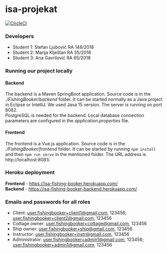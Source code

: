 # isa-projekat
[![CircleCI](https://circleci.com/gh/StefanLjubovic/isa-projekat.svg?style=shield)](https://app.circleci.com/pipelines/github/StefanLjubovic/isa-projekat?filter=all)

### Developers
- Student 1: Stefan Ljubović RA 148/2018
- Student 2: Marija Klještan RA 55/2018
- Student 3: Ana Gavrilović RA 65/2018

### Running our project locally
#### Backend
The backend is a Maven SpringBoot application. Source code is in the <i>./FishingBooker/backend</i> folder. It can be started normally as a Java project in Eclipse or IntelliJ. We used Java 15 version. The server is running on port 8082.\
PostgreSQL is needed for the backend. Local database connection parameters are configured in the <i>application.properties</i> file.
  
#### Frontend
The frontend is a Vue.js application. Source code is in the <i>./FishingBooker/frontend</i> folder. It can be started by running <code>npm install</code> and then <code>npm run serve</code> in the mentioned folder. The URL address is http://localhost:8081/.

### Heroku deployment
<b>Frontend</b> - https://isa-fishing-booker.herokuapp.com/ \
<b>Backend</b> - https://isa-fishing-booker-backend.herokuapp.com/

### Emails and passwords for all roles
- Client: user.fishingbooker+client1@gmail.com, 123456; user.fishingbooker+client2@gmail.com, 123456
- Cottage owner: user.fishingbooker+cottage@gmail.com, 123456
- Ship owner: user.fishingbooker+ship@gmail.com, 123456
- Instructor: user.fishingbooker+instr@gmail.com, 123456
- Administrator: user.fishingbooker+admin1@gmail.com, 123456; user.fishingbooker+admin1@gmail.com, 123456  
